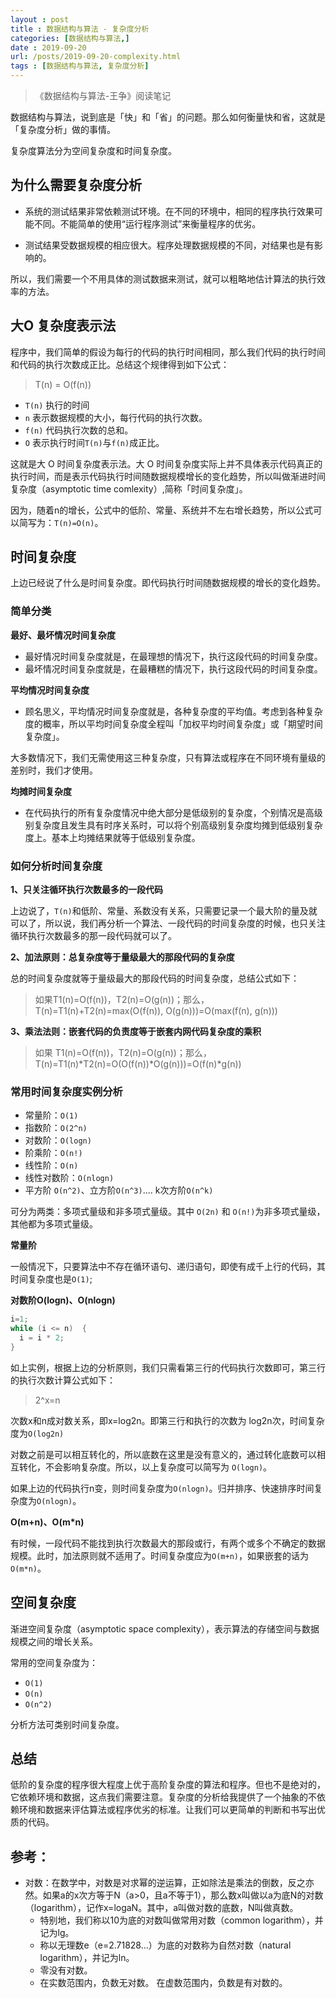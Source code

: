```yaml
---
layout : post
title : 数据结构与算法 - 复杂度分析
categories: [数据结构与算法,] 
date : 2019-09-20
url: /posts/2019-09-20-complexity.html 
tags : [数据结构与算法, 复杂度分析]
---
```


> 《数据结构与算法-王争》阅读笔记

数据结构与算法，说到底是「快」和「省」的问题。那么如何衡量快和省，这就是「复杂度分析」做的事情。

复杂度算法分为空间复杂度和时间复杂度。

## 为什么需要复杂度分析

- 系统的测试结果非常依赖测试环境。在不同的环境中，相同的程序执行效果可能不同。不能简单的使用“运行程序测试”来衡量程序的优劣。

- 测试结果受数据规模的相应很大。程序处理数据规模的不同，对结果也是有影响的。

所以，我们需要一个不用具体的测试数据来测试，就可以粗略地估计算法的执行效率的方法。

## 大O 复杂度表示法

程序中，我们简单的假设为每行的代码的执行时间相同，那么我们代码的执行时间和代码的执行次数成正比。总结这个规律得到如下公式：

> T(n) = O(f(n))

- `T(n)` 执行的时间
- `n` 表示数据规模的大小，每行代码的执行次数。
- `f(n)` 代码执行次数的总和。
- `O` 表示执行时间`T(n)`与`f(n)`成正比。

这就是大 O 时间复杂度表示法。大 O 时间复杂度实际上并不具体表示代码真正的执行时间，而是表示代码执行时间随数据规模增长的变化趋势，所以叫做渐进时间复杂度（asymptotic time comlexity）,简称「时间复杂度」。

因为，随着n的增长，公式中的低阶、常量、系统并不左右增长趋势，所以公式可以简写为：`T(n)=O(n)`。

## 时间复杂度

上边已经说了什么是时间复杂度。即代码执行时间随数据规模的增长的变化趋势。

### 简单分类

**最好、最坏情况时间复杂度**

- 最好情况时间复杂度就是，在最理想的情况下，执行这段代码的时间复杂度。
- 最坏情况时间复杂度就是，在最糟糕的情况下，执行这段代码的时间复杂度。

**平均情况时间复杂度**

- 顾名思义，平均情况时间复杂度就是，各种复杂度的平均值。考虑到各种复杂度的概率，所以平均时间复杂度全程叫「加权平均时间复杂度」或「期望时间复杂度」。

大多数情况下，我们无需使用这三种复杂度，只有算法或程序在不同环境有量级的差别时，我们才使用。

**均摊时间复杂度**

- 在代码执行的所有复杂度情况中绝大部分是低级别的复杂度，个别情况是高级别复杂度且发生具有时序关系时，可以将个别高级别复杂度均摊到低级别复杂度上。基本上均摊结果就等于低级别复杂度。

### 如何分析时间复杂度 

**1、只关注循环执行次数最多的一段代码**

上边说了，`T(n)`和低阶、常量、系数没有关系，只需要记录一个最大阶的量及就可以了，所以说，我们再分析一个算法、一段代码的时间复杂度的时候，也只关注循环执行次数最多的那一段代码就可以了。

**2、加法原则：总复杂度等于量级最大的那段代码的复杂度**

总的时间复杂度就等于量级最大的那段代码的时间复杂度，总结公式如下：

>如果T1(n)=O(f(n))，T2(n)=O(g(n))；那么，T(n)=T1(n)+T2(n)=max(O(f(n)), O(g(n)))=O(max(f(n), g(n)))

**3、乘法法则：嵌套代码的负责度等于嵌套内网代码复杂度的乘积**

>如果 T1(n)=O(f(n))，T2(n)=O(g(n))；那么， T(n)=T1(n)*T2(n)=O(O(f(n))*O(g(n)))=O(f(n)*g(n))

### 常用时间复杂度实例分析

- 常量阶：`O(1)`
- 指数阶：`O(2^n)`
- 对数阶：`O(logn)`
- 阶乘阶：`O(n!)`
- 线性阶：`O(n)`
- 线性对数阶：`O(nlogn)`
- 平方阶 `O(n^2)`、立方阶`O(n^3)`.... k次方阶`O(n^k)`

可分为两类：多项式量级和非多项式量级。其中 `O(2n)` 和 `O(n!)`为非多项式量级，其他都为多项式量级。

**常量阶**

一般情况下，只要算法中不存在循环语句、递归语句，即使有成千上行的代码，其时间复杂度也是`O(1)`;

**对数阶O(logn)、O(nlogn)**


```c
i=1;
while (i <= n)  {
  i = i * 2;
}
```
如上实例，根据上边的分析原则，我们只需看第三行的代码执行次数即可，第三行的执行次数计算公式如下：

> 2^x=n

次数x和n成对数关系，即x=log2n。即第三行和执行的次数为 log2n次，时间复杂度为`O(log2n)`

对数之前是可以相互转化的，所以底数在这里是没有意义的，通过转化底数可以相互转化，不会影响复杂度。所以，以上复杂度可以简写为 `O(logn)`。

如果上边的代码执行n变，则时间复杂度为`O(nlogn)`。归并排序、快速排序时间复杂度为`O(nlogn)`。


**O(m+n)、O(m*n)**

有时候，一段代码不能找到执行次数最大的那段或行，有两个或多个不确定的数据规模。此时，加法原则就不适用了。时间复杂度应为`O(m+n)`，如果嵌套的话为`O(m*n)`。


## 空间复杂度

渐进空间复杂度（asymptotic space complexity），表示算法的存储空间与数据规模之间的增长关系。

常用的空间复杂度为：

- `O(1)`
- `O(n)`
- `O(n^2)`

分析方法可类别时间复杂度。



## 总结

低阶的复杂度的程序很大程度上优于高阶复杂度的算法和程序。但也不是绝对的，它依赖环境和数据，这点我们需要注意。复杂度的分析给我提供了一个抽象的不依赖环境和数据来评估算法或程序优劣的标准。让我们可以更简单的判断和书写出优质的代码。


## 参考：

- 对数：在数学中，对数是对求幂的逆运算，正如除法是乘法的倒数，反之亦然。如果a的x次方等于N（a>0，且a不等于1），那么数x叫做以a为底N的对数（logarithm），记作x=logaN。其中，a叫做对数的底数，N叫做真数。
  - 特别地，我们称以10为底的对数叫做常用对数（common logarithm），并记为lg。
  - 称以无理数e（e=2.71828...）为底的对数称为自然对数（natural logarithm），并记为ln。
  - 零没有对数。 
  - 在实数范围内，负数无对数。 在虚数范围内，负数是有对数的。